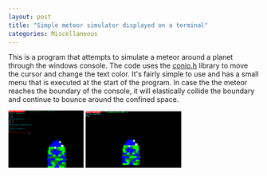 ```yaml
---
layout: post
title: "Simple meteor simulator displayed on a terminal"
categories: Miscellaneous
---
```


This is a program that attempts to simulate a meteor around a planet through the windows console. 
The code uses the [conio.h](https://www.programmingsimplified.com/c/conio.h) library to move the cursor and change the text color.
It's fairly simple to use and has a small menu that is executed at the start of the program. 
In case the the meteor reaches the boundary of the console, 
it will elastically collide the boundary and continue to bounce around the confined space.  

<img src="https://github.com/RCmags/MeteorSim/blob/main/img/menu_pic.png"
     width="30%"></img>
<img src="https://github.com/RCmags/MeteorSim/blob/main/img/meteor_motion.gif"
     width="38%"></img>
